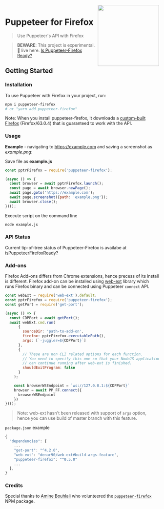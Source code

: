 <img src="https://user-images.githubusercontent.com/39191/49555713-a07b3c00-f8b5-11e8-8aba-f2d03cd83da5.png" height="200" align="right">

# Puppeteer for Firefox

> Use Puppeteer's API with Firefox

> **BEWARE**: This project is experimental. 🐊 live here. [Is Puppeteer-Firefox Ready?](https://aslushnikov.github.io/ispuppeteerfirefoxready/)

## Getting Started

### Installation

To use Puppeteer with Firefox in your project, run:

```bash
npm i puppeteer-firefox
# or "yarn add puppeteer-firefox"
```

Note: When you install puppeteer-firefox, it downloads a [custom-built Firefox](https://github.com/puppeteer/juggler) (Firefox/63.0.4) that is guaranteed to work with the API.

### Usage

**Example** - navigating to https://example.com and saving a screenshot as *example.png*:

Save file as **example.js**

```js
const pptrFirefox = require('puppeteer-firefox');

(async () => {
  const browser = await pptrFirefox.launch();
  const page = await browser.newPage();
  await page.goto('https://example.com');
  await page.screenshot({path: 'example.png'});
  await browser.close();
})();
```

Execute script on the command line

```bash
node example.js
```


### API Status

Current tip-of-tree status of Puppeteer-Firefox is availabe at [isPuppeteerFirefoxReady?](https://aslushnikov.github.io/ispuppeteerfirefoxready/)

### Add-ons

Firefox Add-ons differs from Chrome extensions, hence precess of its install is different.
Firefox add-on can be installed using [web-ext](https://github.com/mozilla/web-ext) library which runs Firefox binary and can be connected using Puppeteer `connect` API.

```js
const webExt = require('web-ext').default;
const pptrFirefox = require('puppeteer-firefox');
const getPort = require('get-port');

(async () => {
  const CDPPort = await getPort();
  await webExt.cmd.run(
      {
        sourceDir: 'path-to-add-on',
        firefox: pptrFirefox.executablePath(),
        args: [`-juggler=${CDPPort}`]
      },
      {
        // These are non CLI related options for each function.
        // You need to specify this one so that your NodeJS application
        // can continue running after web-ext is finished.
        shouldExitProgram: false
      }
    );

    const browserWSEndpoint = `ws://127.0.0.1:${CDPPort}`
    browser = await PP_FF.connect({
      browserWSEndpoint
    })
})();

```

> Note: web-ext hasn't been released with support of `args` option, hence you can use build of master branch with this feature.

`package.json` example
```js
{
  "dependencies": {
    ...
    "get-port": "^4.2.0",
    "web-ext": "denar90/web-ext#build-args-feature",
    "puppeteer-firefox": "^0.5.0"
    ...
  },
}
```

### Credits

Special thanks to [Amine Bouhlali](https://bitbucket.org/aminerop/) who volunteered the [`puppeteer-firefox`](https://www.npmjs.com/package/puppeteer-firefox) NPM package.

